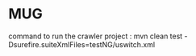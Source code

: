 # MUG
command to run the crawler project :  mvn clean test -Dsurefire.suiteXmlFiles=testNG/uswitch.xml
